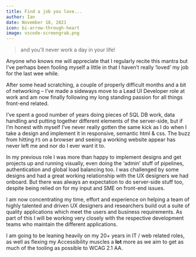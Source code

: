 ```yaml
---
title: Find a job you love...
author: Ian
date: November 18, 2021
icon: bi-arrow-through-heart
image: vscode-screengrab.png
---
```


> and you'll never work a day in your life!

Anyone who knows me will appreciate that I regularly recite this mantra but I’ve perhaps been fooling myself a little in that I haven’t really ‘loved’ my job for the last wee while.

After some head scratching, a couple of properly difficult months and a bit of networking – I’ve made a sideways move to a Lead UI Developer role at work and am now finally following my long standing passion for all things front-end related.

I’ve spent a good number of years doing pieces of SQL DB work, data handling and putting together different elements of the server-side, but if I’m honest with myself I’ve never really gotten the same kick as I do when I take a design and implement it in responsive, semantic html & css. The buzz from hitting `F5` on a browser and seeing a working website appear has never left me and nor do I ever want it to.

In my previous role I was more than happy to implement designs and get projects up and running visually, even doing the ‘admin’ stuff of pipelines, authentication and global load balancing too. I was challenged by some designs and had a great working relationship with the UX designers we had onboard. But there was always an expectation to do server-side stuff too, despite being relied on for my input and SME on front-end issues.

I am now concentrating my time, effort and experience on helping a team of highly talented and driven UX designers and researchers build out a suite of quality applications which meet the users and business requirements. As part of this I will be working very closely with the respective development teams who maintain the different applications.

I am going to be leaning heavily on my 20+ years in IT / web related roles, as well as flexing my Accessibility muscles a **lot** more as we aim to get as much of the tooling as possible to WCAG 2.1 AA.
